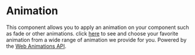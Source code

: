 # Animation

This component allows you to apply an animation on your component such as fade or other animations. click [here](/animations) to see and choose your favorite animation from a wide range of animation we provide for you. Powered by the [Web Animations API](https://developer.mozilla.org/en-US/docs/Web/API/Web_Animations_API).

<Playground />

<Usage />

<Api />

<Examples />

<Example value="default" />

<Example value="name" />

<Example value="duration" />
